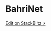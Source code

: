 # BahriNet

[Edit on StackBlitz ⚡️](https://stackblitz.com/edit/sveltejs-kit-template-default-mxsehj)